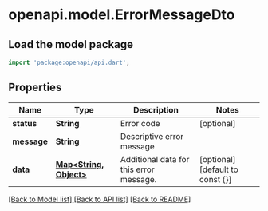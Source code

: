 # openapi.model.ErrorMessageDto

## Load the model package
```dart
import 'package:openapi/api.dart';
```

## Properties
Name | Type | Description | Notes
------------ | ------------- | ------------- | -------------
**status** | **String** | Error code | [optional] 
**message** | **String** | Descriptive error message | 
**data** | [**Map<String, Object>**](Object.md) | Additional data for this error message. | [optional] [default to const {}]

[[Back to Model list]](../README.md#documentation-for-models) [[Back to API list]](../README.md#documentation-for-api-endpoints) [[Back to README]](../README.md)


